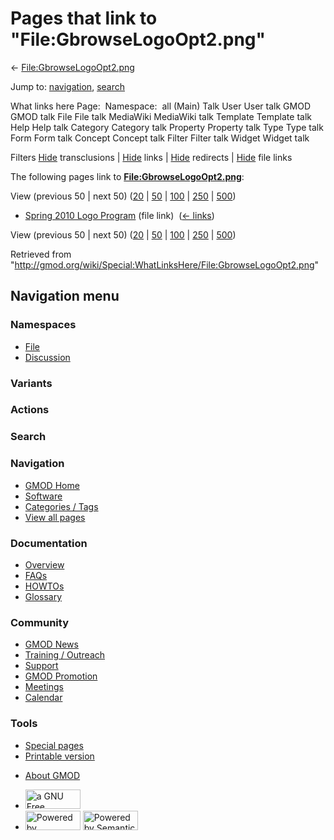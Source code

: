 <div id="mw-page-base" class="noprint">

</div>

<div id="mw-head-base" class="noprint">

</div>

<div id="content" class="mw-body" role="main">

<span id="top"></span>

<div id="mw-js-message" style="display:none;">

</div>



# <span dir="auto">Pages that link to "File:GbrowseLogoOpt2.png"</span>

<div id="bodyContent">

<div id="contentSub">

←
[File:GbrowseLogoOpt2.png](/wiki/File:GbrowseLogoOpt2.png "File:GbrowseLogoOpt2.png")

</div>

<div id="jump-to-nav" class="mw-jump">

Jump to: [navigation](#mw-navigation), [search](#p-search)

</div>

<div id="mw-content-text">

What links here Page:  Namespace:  all (Main) Talk User User talk GMOD
GMOD talk File File talk MediaWiki MediaWiki talk Template Template talk
Help Help talk Category Category talk Property Property talk Type Type
talk Form Form talk Concept Concept talk Filter Filter talk Widget
Widget talk

Filters
[Hide](/mediawiki/index.php?title=Special:WhatLinksHere/File:GbrowseLogoOpt2.png&hidetrans=1 "Special:WhatLinksHere/File:GbrowseLogoOpt2.png")
transclusions \|
[Hide](/mediawiki/index.php?title=Special:WhatLinksHere/File:GbrowseLogoOpt2.png&hidelinks=1 "Special:WhatLinksHere/File:GbrowseLogoOpt2.png")
links \|
[Hide](/mediawiki/index.php?title=Special:WhatLinksHere/File:GbrowseLogoOpt2.png&hideredirs=1 "Special:WhatLinksHere/File:GbrowseLogoOpt2.png")
redirects \|
[Hide](/mediawiki/index.php?title=Special:WhatLinksHere/File:GbrowseLogoOpt2.png&hideimages=1 "Special:WhatLinksHere/File:GbrowseLogoOpt2.png")
file links

The following pages link to
**[File:GbrowseLogoOpt2.png](/wiki/File:GbrowseLogoOpt2.png "File:GbrowseLogoOpt2.png")**:

View (previous 50 \| next 50)
([20](/mediawiki/index.php?title=Special:WhatLinksHere/File:GbrowseLogoOpt2.png&limit=20 "Special:WhatLinksHere/File:GbrowseLogoOpt2.png")
\|
[50](/mediawiki/index.php?title=Special:WhatLinksHere/File:GbrowseLogoOpt2.png&limit=50 "Special:WhatLinksHere/File:GbrowseLogoOpt2.png")
\|
[100](/mediawiki/index.php?title=Special:WhatLinksHere/File:GbrowseLogoOpt2.png&limit=100 "Special:WhatLinksHere/File:GbrowseLogoOpt2.png")
\|
[250](/mediawiki/index.php?title=Special:WhatLinksHere/File:GbrowseLogoOpt2.png&limit=250 "Special:WhatLinksHere/File:GbrowseLogoOpt2.png")
\|
[500](/mediawiki/index.php?title=Special:WhatLinksHere/File:GbrowseLogoOpt2.png&limit=500 "Special:WhatLinksHere/File:GbrowseLogoOpt2.png"))

- [Spring 2010 Logo
  Program](/wiki/Spring_2010_Logo_Program "Spring 2010 Logo Program")
  (file link) ‎ <span class="mw-whatlinkshere-tools">([←
  links](/mediawiki/index.php?title=Special:WhatLinksHere&target=Spring+2010+Logo+Program "Special:WhatLinksHere"))</span>

View (previous 50 \| next 50)
([20](/mediawiki/index.php?title=Special:WhatLinksHere/File:GbrowseLogoOpt2.png&limit=20 "Special:WhatLinksHere/File:GbrowseLogoOpt2.png")
\|
[50](/mediawiki/index.php?title=Special:WhatLinksHere/File:GbrowseLogoOpt2.png&limit=50 "Special:WhatLinksHere/File:GbrowseLogoOpt2.png")
\|
[100](/mediawiki/index.php?title=Special:WhatLinksHere/File:GbrowseLogoOpt2.png&limit=100 "Special:WhatLinksHere/File:GbrowseLogoOpt2.png")
\|
[250](/mediawiki/index.php?title=Special:WhatLinksHere/File:GbrowseLogoOpt2.png&limit=250 "Special:WhatLinksHere/File:GbrowseLogoOpt2.png")
\|
[500](/mediawiki/index.php?title=Special:WhatLinksHere/File:GbrowseLogoOpt2.png&limit=500 "Special:WhatLinksHere/File:GbrowseLogoOpt2.png"))

</div>

<div class="printfooter">

Retrieved from
"<http://gmod.org/wiki/Special:WhatLinksHere/File:GbrowseLogoOpt2.png>"

</div>

<div id="catlinks" class="catlinks catlinks-allhidden">

</div>

<div class="visualClear">

</div>

</div>

</div>

<div id="mw-navigation">

## Navigation menu

<div id="mw-head">



<div id="left-navigation">

<div id="p-namespaces" class="vectorTabs" role="navigation"
aria-labelledby="p-namespaces-label">

### Namespaces

- <span id="ca-nstab-image"><a href="/wiki/File:GbrowseLogoOpt2.png" accesskey="c"
  title="View the file page [c]">File</a></span>
- <span id="ca-talk"><a
  href="/mediawiki/index.php?title=File_talk:GbrowseLogoOpt2.png&amp;action=edit&amp;redlink=1"
  accesskey="t"
  title="Discussion about the content page [t]">Discussion</a></span>

</div>

<div id="p-variants" class="vectorMenu emptyPortlet" role="navigation"
aria-labelledby="p-variants-label">

### 

### Variants[](#)

<div class="menu">

</div>

</div>

</div>

<div id="right-navigation">



<div id="p-cactions" class="vectorMenu emptyPortlet" role="navigation"
aria-labelledby="p-cactions-label">

### Actions[](#)

<div class="menu">

</div>

</div>

<div id="p-search" role="search">

### Search

<div id="simpleSearch">

</div>

</div>

</div>

</div>

<div id="mw-panel">

<div id="p-logo" role="banner">

<a href="/wiki/Main_Page"
style="background-image: url(http://gmod.org/images/GMOD-cogs.png);"
title="Visit the main page"></a>

</div>

<div id="p-Navigation" class="portal" role="navigation"
aria-labelledby="p-Navigation-label">

### Navigation

<div class="body">

- <span id="n-GMOD-Home">[GMOD Home](/wiki/Main_Page)</span>
- <span id="n-Software">[Software](/wiki/GMOD_Components)</span>
- <span id="n-Categories-.2F-Tags">[Categories /
  Tags](/wiki/Categories)</span>
- <span id="n-View-all-pages">[View all
  pages](/wiki/Special:AllPages)</span>

</div>

</div>

<div id="p-Documentation" class="portal" role="navigation"
aria-labelledby="p-Documentation-label">

### Documentation

<div class="body">

- <span id="n-Overview">[Overview](/wiki/Overview)</span>
- <span id="n-FAQs">[FAQs](/wiki/Category:FAQ)</span>
- <span id="n-HOWTOs">[HOWTOs](/wiki/Category:HOWTO)</span>
- <span id="n-Glossary">[Glossary](/wiki/Glossary)</span>

</div>

</div>

<div id="p-Community" class="portal" role="navigation"
aria-labelledby="p-Community-label">

### Community

<div class="body">

- <span id="n-GMOD-News">[GMOD News](/wiki/GMOD_News)</span>
- <span id="n-Training-.2F-Outreach">[Training /
  Outreach](/wiki/Training_and_Outreach)</span>
- <span id="n-Support">[Support](/wiki/Support)</span>
- <span id="n-GMOD-Promotion">[GMOD
  Promotion](/wiki/GMOD_Promotion)</span>
- <span id="n-Meetings">[Meetings](/wiki/Meetings)</span>
- <span id="n-Calendar">[Calendar](/wiki/Calendar)</span>

</div>

</div>

<div id="p-tb" class="portal" role="navigation"
aria-labelledby="p-tb-label">

### Tools

<div class="body">

- <span id="t-specialpages"><a href="/wiki/Special:SpecialPages" accesskey="q"
  title="A list of all special pages [q]">Special pages</a></span>
- <span id="t-print"><a
  href="/mediawiki/index.php?title=Special:WhatLinksHere/File:GbrowseLogoOpt2.png&amp;printable=yes"
  rel="alternate" accesskey="p"
  title="Printable version of this page [p]">Printable version</a></span>

</div>

</div>

</div>

</div>

<div id="footer" role="contentinfo">

- <span id="footer-places-about">[About
  GMOD](/wiki/GMOD:About "GMOD:About")</span>

<!-- -->

- <span id="footer-copyrightico">[<img src="http://www.gnu.org/graphics/gfdl-logo-small.png" width="88"
  height="31" alt="a GNU Free Documentation License" />](http://www.gnu.org/licenses/fdl-1.3.html)</span>
- <span id="footer-poweredbyico">[<img src="/mediawiki/skins/common/images/poweredby_mediawiki_88x31.png"
  width="88" height="31" alt="Powered by MediaWiki" />](//www.mediawiki.org/)
  [<img
  src="/mediawiki/extensions/SemanticMediaWiki/includes/../resources/images/smw_button.png"
  width="88" height="31" alt="Powered by Semantic MediaWiki" />](https://www.semantic-mediawiki.org/wiki/Semantic_MediaWiki)</span>

<div style="clear:both">

</div>

</div>

